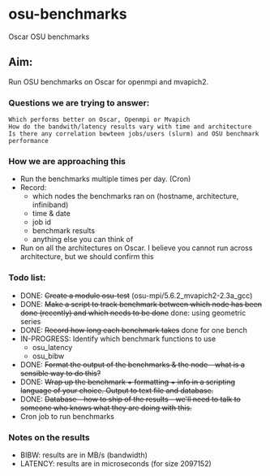 # osu-benchmarks

Oscar OSU benchmarks

## Aim: 

Run OSU benchmarks on Oscar for openmpi and mvapich2.   

### Questions we are trying to answer:
    Which performs better on Oscar, Openmpi or Mvapich
    How do the bandwith/latency results vary with time and architecture
    Is there any correlation bewteen jobs/users (slurm) and OSU benchmark performance

### How we are approaching this
- Run the benchmarks multiple times per day. (Cron)
- Record:
    - which nodes the benchmarks ran on (hostname, architecture, infiniband)
    - time & date
    - job id
    - benchmark results
    - anything else you can think of
- Run on all the architectures on Oscar.  I believe you cannot run across architecture, but we should confirm this

### Todo list:

- DONE: <del>Create a module osu-test</del> (osu-mpi/5.6.2_mvapich2-2.3a_gcc)
- DONE: <del>Make a script to track benchmark between which node has been done (recently) and which needs to be done</del> done: using geometric series
- DONE: <del>Record how long each benchmark takes</del> done for one bench
- IN-PROGRESS: Identify which benchmark functions to use
    - osu_latency
    - osu_bibw
- DONE: <del>Format the output of the benchmarks & the node  - what is a sensible way to do this?</del>
- DONE: <del>Wrap up the benchmark + formatting + info in a scripting language of your choice.  Output to text file and database.</del>  
- DONE: <del>Database - how to ship of the results - we'll need to talk to someone who knows what they are doing with this.</del>
- Cron job to run benchmarks

### Notes on the results
- BIBW: results are in MB/s (bandwidth)
- LATENCY: results are in microseconds (for size 2097152)
 
